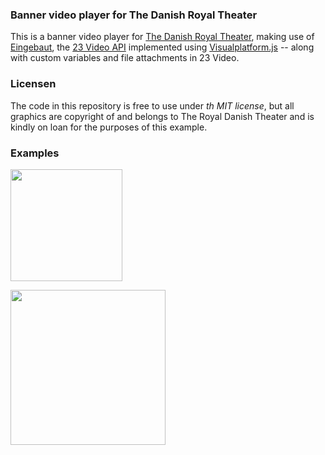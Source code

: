 ### Banner video player for The Danish Royal Theater

This is a banner video player for [The Danish Royal Theater](https://github.com/23/visualplatform.js), making use of [Eingebaut](https://github.com/23/eingebaut), the [23 Video API](www.23video.com/api/) implemented using [Visualplatform.js](https://github.com/23/visualplatform.js) -- along with custom variables and file attachments in 23 Video.

### Licensen

The code in this repository is free to use under *th MIT license*, but all graphics are copyright of and belongs to The Royal Danish Theater and is kindly on loan for the purposes of this example.

### Examples

<p><img src="https://raw.github.com/steffentchr/royalplayer/master/design/screen-lead.png" height="179"></p>

<p><img src="https://raw.github.com/steffentchr/royalplayer/master/design/screen-box.png" height="248"></p>
